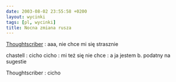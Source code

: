 ```yaml
---
date: 2003-08-02 23:55:58 +0200
layout: wycinki
tags: [pl, wycinki]
title: Nocna zmiana rusza
---
```


[Thoughtscriber](http://thoughtscriber.net/ 'Marta Malina')
: aaa, nie chce mi się strasznie

chastell
: cicho cicho
: mi też się nie chce
: a ja jestem b. podatny na sugestie

Thoughtscriber
: cicho

